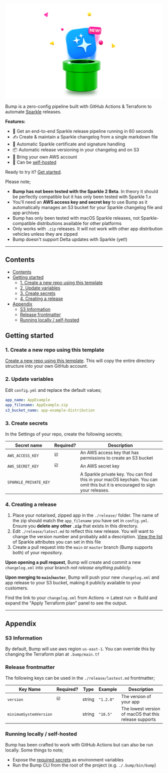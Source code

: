 
![](.bump/assets/artwork.png)

Bump is a zero-config pipeline built with GitHub Actions & Terraform to automate [Sparkle](https://sparkle-project.org) releases.

**Features:**

* 🚀  Get an end-to-end Sparkle release pipeline running in 60 seconds
* ✍️  Create & maintain a Sparkle changelog from a single markdown file
* 🔐  Automatic Sparkle certificate and signature handling
* 📦  Automatic release versioning in your changelog and on S3
* 🔑  Bring your own AWS account
* 🚐  Can be [self-hosted](#running-locally--self-hosted)

Ready to try it? [Get started](#getting-started).

Please note;

* **Bump has not been tested with the Sparkle 2 Beta**. In theory it should be perfectly compatible but it has only been tested with Sparkle 1.x
* You'll need an **AWS access key and secret key** to use Bump as it automatically manages an S3 bucket for your Sparkle changelog file and app archives
* Bump has only been tested with macOS Sparkle releases, not Sparkle-compatible distributions available for other platforms
* Only works with `.zip` releases. It will not work with other app distribution vehicles unless they are zipped
* Bump doesn't support Delta updates with Sparkle (yet!)

---

## Contents

- [Contents](#contents)
- [Getting started](#getting-started)
  - [1. Create a new repo using this template](#1-create-a-new-repo-using-this-template)
  - [2. Update variables](#2-update-variables)
  - [3. Create secrets](#3-create-secrets)
  - [4. Creating a  release](#4-creating-a--release)
- [Appendix](#appendix)
  - [S3 Information](#s3-information)
  - [Release frontmatter](#release-frontmatter)
  - [Running locally / self-hosted](#running-locally--self-hosted)

## Getting started

### 1. Create a new repo using this template

[Create a new repo using this template](https://github.com/almonk/bump/generate). This will copy the entire directory structure into your own GitHub account.

### 2. Update variables

Edit `config.yml` and replace the default values;

```yaml
app_name: AppExample 
app_filename: AppExample.zip
s3_bucket_name: app-example-distribution
```

### 3. Create secrets

In the Settings of your repo, create the following secrets;

| Secret name           | Required? | Description                                                                                                                    |
|-----------------------|-----------|--------------------------------------------------------------------------------------------------------------------------------|
| `AWS_ACCESS_KEY`      |     ☑️     | An AWS access key that has permissions to create an S3 bucket                                                                  |
| `AWS_SECRET_KEY`      |     ☑️     | An AWS secret key                                                                                                              |
| `SPARKLE_PRIVATE_KEY` |           | A Sparkle private key. You can find this in your macOS keychain. You can omit this but it is encouraged to sign your releases. |

### 4. Creating a  release

1. Place your notarised, zipped app in the `./release/` folder. The name of the zip should match the `app_filename` you have set in `config.yml`. Ensure you **delete any other `.zip`** that exists in this directory.
2. Edit `./release/latest.md` to reflect this new release. You will want to change the version number and probably add a description. [View the list](#release-frontmatter) of Sparkle attributes you can set in this file
3. Create a pull request into the `main` or `master` branch (Bump supports both) of your repository. 

**Upon opening a pull request**, Bump will create and commit a new `changelog.xml` into your branch *not release anything publicly*.

**Upon merging to `main`/`master`**, Bump will push your new `changelog.xml` and app release to your S3 bucket, making it publicly available to your customers.

Find the link to your `changelog.xml` from Actions → Latest run → Build and expand the "Apply Terraform plan" panel to see the output.


---

## Appendix

### S3 Information

By default, Bump will use aws region `us-east-1`. You can override this by changing the Terraform plan at `.bump/main.tf`

### Release frontmatter

The following keys can be used in the `./release/lastest.md` frontmatter;

| Key Name               | Required? | Type   | Example | Description                                            |
|------------------------|-----------|--------|---------------|--------------------------------------------------------|
| `version`              | ☑️         | string | `"1.2.0"`     | The version of your app                                |
| `minimumSystemVersion` |           | string | `"10.5"`      | The lowest version of macOS that this release supports |

### Running locally / self-hosted

Bump has been crafted to work with GitHub Actions but can also be run locally. Some things to note;

* Expose the [required secrets](#3-create-secrets) as environment variables
* Run the Bump CLI from the root of the project (e.g. `./.bump/bin/bump`)